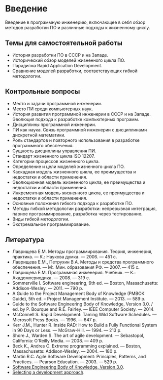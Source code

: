 # Введение

Введение в программную инженерию, включающее в себя обзор методов разработки ПО и
различные подходы к жизненному циклу.

<!--list-->

## Темы для самостоятельной работы

  * История разработки ПО в СССР и на Западе.
  * Исторический обзор моделей жизненного цикла ПО.
  * Парадигма Rapid Application Development.
  * Сравнение моделей разработки, соответствующих гибкой методологии.

## Контрольные вопросы

  * Место и задачи программной инженерии.
  * Место ПИ среди компьютерных наук.
  * История развития программной инженерии в СССР и на Западе. Эволюция подхода к разработке компьютерных программ.
  * Дисциплины программной инженерии.
  * ПИ как наука. Связь программной инженерии с дисциплинами дискретной математики.
  * Роль стандартов и повторного использования в разработке программного обеспечения.
  * Сущность дисциплины управления ПИ.
  * Стандарт жизненного цикла ISO 12207.
  * Категории процессов жизненного цикла.
  * Определение и цели моделей жизненного цикла ПО.
  * Каскадная модель жизненного цикла, ее преимущества и недостатки и области применения.
  * Эволюционная модель жизненного цикла, ее преимущества и недостатки и области применения.
  * Инкрементная модель жизненного цикла, ее преимущества и недостатки и области применения.
  * Основные положения гибкого подхода к разработке ПО.
  * Методы гибкой методологии разработки: непрерывная интеграция, парное программирование, разработка через тестирование.
  * Виды гибкой методологии.
  * Экстремальное программирование.

## Литература

  * Лаврищева Е.М. Методы программирования. Теория, инженерия, практика. — К.: Наукова думка. — 2006. — 451 с.
  * Лаврищева Е.М., Петрухин В.А. Методы и средства программного обеспечения. — М:. Мин. образования РФ. — 2007. — 415 с.
  * Лаврищева Е.М. Программная инженерия. Учебник. — К.: Академпериодика. — 2008. — 319 с.
  * Sommerville I. Software engineering, 9th ed. — Boston, Massachusetts: Addison-Wesley. — 2011. — 790 p.
  * A Guide to the Project Management Body of Knowledge (PMBOK Guide), 5th ed. – Project Management Institute. — 2013. — 589 p.
  * Guide to the Software Engineering Body of Knowledge, Version 3.0. / ed. by P. Bourque and R.E. Fairley. —
    IEEE Computer Society. — 2014.
  * McConnell S. Rapid Development: Taming Wild Software Schedules. — Microsoft Press Books. — 1996. — 647 p.
  * Kerr J.M., Hunter R. Inside RAD: How to Build a Fully Functional System in 90 Days or Less. — McGraw-Hill. — 1994. — 213 p.
  * Shore J., Warden S. The art of agile development. — Sebastopol, California: O’Reilly Media. — 2008. — 409 p.
  * Beck K., Andres C. Extreme programming explained. — Boston, Massachusetts: Addison-Wesley. — 2004. — 180 p.
  * Martin R.C. Agile Software Development: Principles, Patterns, and Practices. — Pearson Education. — 2003. — 529 p.
  * [Software Engineering Body of Knowledge, Version 3.0][1].
  * [Selecting a development approach][2].

[1]: https://www.computer.org/web/swebok/v3
[2]: https://www.cms.gov/Research-Statistics-Data-and-Systems/CMS-Information-Technology/XLC/Downloads/SelectingDevelopmentApproach.pdf
